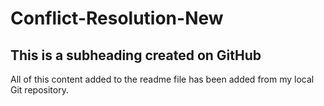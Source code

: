 # Conflict-Resolution-New
## This is a subheading created on GitHub
All of this content added to the readme file has been added from my local Git repository.
